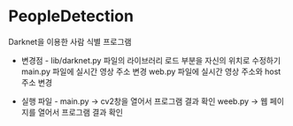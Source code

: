 # PeopleDetection
Darknet을 이용한 사람 식별 프로그램

- 변경점 -
lib/darknet.py 파일의 라이브러리 로드 부분을 자신의 위치로 수정하기
main.py 파일에 실시간 영상 주소 변경
web.py 파일에 실시간 영상 주소와 host주소 변경

- 실행 파일 -
main.py -> cv2창을 열어서 프로그램 결과 확인
weeb.py -> 웹 페이지를 열어서 프로그램 결과 확인
